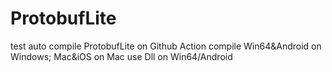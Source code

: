 # ProtobufLite
test auto compile ProtobufLite on Github Action
compile Win64&Android on Windows; Mac&iOS on Mac
use Dll on Win64/Android